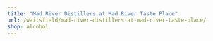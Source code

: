```yaml
---
title: "Mad River Distillers at Mad River Taste Place"
url: /waitsfield/mad-river-distillers-at-mad-river-taste-place/
shop: alcohol
---
```

